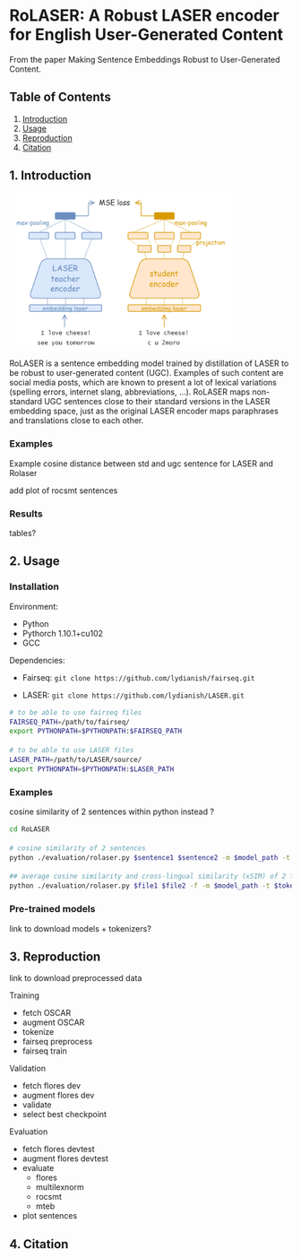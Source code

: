# RoLASER: A Robust LASER encoder for English User-Generated Content

From the paper Making Sentence Embeddings Robust to User-Generated Content.

## Table of Contents

1. [Introduction](#introduction)
2. [Usage](#usage)
3. [Reproduction](#reproduction)
4. [Citation](#citation)


## 1. Introduction <a name="introduction"></a>

<img align="center" src="./img/robust-laser.png" width="400" alt="Teacher-Student distillation of LASER">

RoLASER is a sentence embedding model trained by distillation of LASER to be robust to user-generated content (UGC). Examples of such content are social media posts, which are known to present a lot of lexical variations (spelling errors, internet slang, abbreviations, ...). RoLASER maps non-standard UGC sentences close to their standard versions in the LASER embedding space, just as the original LASER encoder maps paraphrases and translations close to each other.

### Examples

Example cosine distance between std and ugc sentence for LASER and Rolaser

add plot of rocsmt sentences

### Results

tables?

## 2. Usage <a name="usage"></a>

### Installation

Environment:
- Python 
- Pythorch 1.10.1+cu102
- GCC

Dependencies:

- Fairseq: `git clone https://github.com/lydianish/fairseq.git`


- LASER: `git clone https://github.com/lydianish/LASER.git`

```bash
# to be able to use fairseq files
FAIRSEQ_PATH=/path/to/fairseq/
export PYTHONPATH=$PYTHONPATH:$FAIRSEQ_PATH

# to be able to use LASER files
LASER_PATH=/path/to/LASER/source/
export PYTHONPATH=$PYTHONPATH:$LASER_PATH
```

### Examples

cosine similarity of 2 sentences within python instead ?

```bash
cd RoLASER

# cosine similarity of 2 sentences
python ./evaluation/rolaser.py $sentence1 $sentence2 -m $model_path -t $tokenizer_path

## average cosine similarity and cross-lingual similarity (xSIM) of 2 files
python ./evaluation/rolaser.py $file1 $file2 -f -m $model_path -t $tokenizer_path
```

### Pre-trained models

link to download models + tokenizers?

## 3. Reproduction <a name="reproduction"></a>

link to download preprocessed data

Training
- fetch OSCAR 
- augment OSCAR
- tokenize
- fairseq preprocess
- fairseq train

Validation
- fetch flores dev
- augment flores dev
- validate
- select best checkpoint

Evaluation
- fetch flores devtest
- augment flores devtest
- evaluate
    - flores
    - multilexnorm
    - rocsmt
    - mteb
- plot sentences

## 4. Citation <a name="citation"></a>

